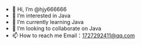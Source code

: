 - 👋 Hi, I’m @hjy666666
- 👀 I’m interested in Java
- 🌱 I’m currently learning Java
- 💞️ I’m looking to collaborate on Java
- 📫 How to reach me Email：1727292411@qq.com

<!---
hjy666666/hjy666666 is a ✨ special ✨ repository because its `README.md` (this file) appears on your GitHub profile.
You can click the Preview link to take a look at your changes.
--->
